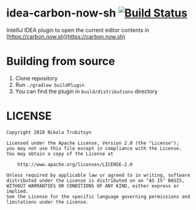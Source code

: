 # idea-carbon-now-sh [![Build Status](https://travis-ci.org/trubitsyn/idea-carbon-now-sh.svg?branch=master)](https://travis-ci.org/trubitsyn/idea-carbon-now-sh)

IntelliJ IDEA plugin to open the current editor contents in [https://carbon.now.sh](https://carbon.now.sh)

# Building from source

1. Clone repository
2. Run `./gradlew buildPlugin`
3. You can find the plugin in `build/distributions` directory

# LICENSE

```
Copyright 2018 Nikola Trubitsyn

Licensed under the Apache License, Version 2.0 (the "License");
you may not use this file except in compliance with the License.
You may obtain a copy of the License at

    http://www.apache.org/licenses/LICENSE-2.0

Unless required by applicable law or agreed to in writing, software
distributed under the License is distributed on an "AS IS" BASIS,
WITHOUT WARRANTIES OR CONDITIONS OF ANY KIND, either express or implied.
See the License for the specific language governing permissions and
limitations under the License.
```